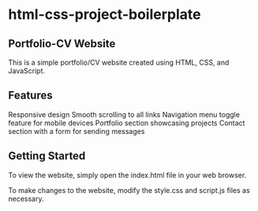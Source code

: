 # html-css-project-boilerplate

## Portfolio-CV Website

This is a simple portfolio/CV website created using HTML, CSS, and JavaScript.

## Features
Responsive design
Smooth scrolling to all links
Navigation menu toggle feature for mobile devices
Portfolio section showcasing projects
Contact section with a form for sending messages

## Getting Started

To view the website, simply open the index.html file in your web browser.

To make changes to the website, modify the style.css and script.js files as necessary.





